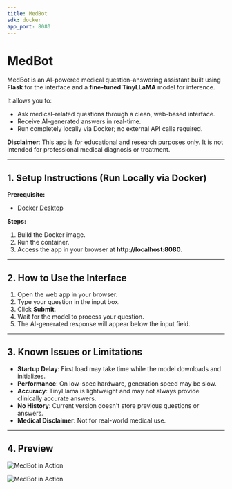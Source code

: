 ```yaml
---
title: MedBot
sdk: docker
app_port: 8080
---
```



# MedBot

MedBot is an AI-powered medical question-answering assistant built using **Flask** for the interface and a **fine-tuned TinyLLaMA** model for inference.

It allows you to:
- Ask medical-related questions through a clean, web-based interface.
- Receive AI-generated answers in real-time.
- Run completely locally via Docker; no external API calls required.

**Disclaimer**: This app is for educational and research purposes only. It is not intended for professional medical diagnosis or treatment.

---

## 1. Setup Instructions (Run Locally via Docker)

**Prerequisite:**
- [Docker Desktop](https://www.docker.com/products/docker-desktop/)

**Steps:**
1. Build the Docker image.
2. Run the container.
3. Access the app in your browser at **http://localhost:8080**.

---

## 2. How to Use the Interface

1. Open the web app in your browser.
2. Type your question in the input box.
3. Click **Submit**.
4. Wait for the model to process your question.
5. The AI-generated response will appear below the input field.

---

## 3. Known Issues or Limitations

- **Startup Delay**: First load may take time while the model downloads and initializes.
- **Performance**: On low-spec hardware, generation speed may be slow.
- **Accuracy**: TinyLlama is lightweight and may not always provide clinically accurate answers.
- **No History**: Current version doesn't store previous questions or answers.
- **Medical Disclaimer**: Not for real-world medical use.

---

## 4. Preview
![MedBot in Action](assets/preview1.png)

![MedBot in Action](assets/preview2.png)

